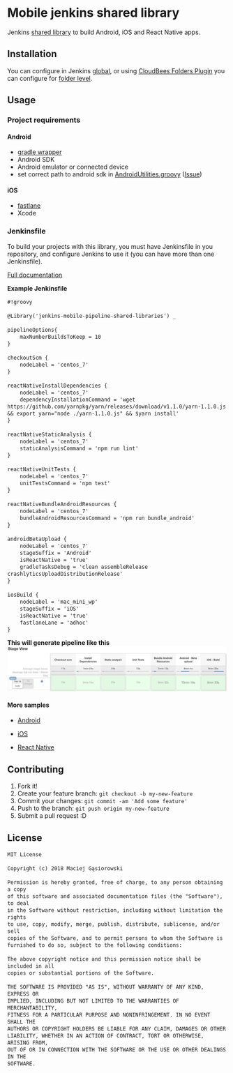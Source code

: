 # Mobile jenkins shared library

Jenkins [shared library](https://jenkins.io/doc/book/pipeline/shared-libraries/)
to build Android, iOS and React Native apps.

## Installation

You can configure in Jenkins [global](https://jenkins.io/doc/book/pipeline/shared-libraries/#global-shared-libraries),
or using [CloudBees Folders Plugin](https://wiki.jenkins.io/display/JENKINS/CloudBees+Folders+Plugin) you can configure
for [folder level](https://jenkins.io/doc/book/pipeline/shared-libraries/#folder-level-shared-libraries).

## Usage

### Project requirements

#### Android
* [gradle wrapper](https://docs.gradle.org/current/userguide/gradle_wrapper.html)
* Android SDK
* Android emulator or connected device
* set correct path to android sdk in [AndroidUtilities.groovy](https://github.com/mgasiorowski/mobile-jenkins-shared-library/blob/master/src/io/jenkins/mobilePipeline/AndroidUtilities.groovy#L12) ([Issue](https://github.com/mgasiorowski/mobile-jenkins-shared-library/issues/4))

#### iOS
* [fastlane](https://github.com/fastlane/fastlane)
* Xcode

### Jenkinsfile

To build your projects with this library, you must have Jenkinsfile in you repository, and configure Jenkins to use it 
(you can have more than one Jenkinsfile).

[Full documentation](https://github.com/mgasiorowski/mobile-jenkins-shared-library/blob/master/docs/README.md)

**Example Jenkinsfile**
```
#!groovy
 
@Library('jenkins-mobile-pipeline-shared-libraries') _
 
pipelineOptions{
    maxNumberBuildsToKeep = 10
}
 
checkoutScm {
    nodeLabel = 'centos_7'
}
 
reactNativeInstallDependencies {
    nodeLabel = 'centos_7'
    dependencyInstallationCommand = 'wget https://github.com/yarnpkg/yarn/releases/download/v1.1.0/yarn-1.1.0.js && export yarn="node ./yarn-1.1.0.js" && $yarn install'
}
 
reactNativeStaticAnalysis {
    nodeLabel = 'centos_7'
    staticAnalysisCommand = 'npm run lint'
}
 
reactNativeUnitTests {
    nodeLabel = 'centos_7'
    unitTestsCommand = 'npm test'
}
 
reactNativeBundleAndroidResources {
    nodeLabel = 'centos_7'
    bundleAndroidResourcesCommand = 'npm run bundle_android'
}
 
androidBetaUpload {
    nodeLabel = 'centos_7'
    stageSuffix = 'Android'
    isReactNative = 'true'
    gradleTasksDebug = 'clean assembleRelease crashlyticsUploadDistributionRelease'
}
 
iosBuild {
    nodeLabel = 'mac_mini_wp'
    stageSuffix = 'iOS'
    isReactNative = 'true'
    fastlaneLane = 'adhoc'
}

```

**This will generate pipeline like this**
![Jenkins mobile shared library react native](assets/mobile_jenkins_shared_library_react_native.png)

#### More samples
* [Android](https://github.com/mgasiorowski/sample-android-project-for-mobile-shared-library/blob/master/Jenkinsfile)

* [iOS](https://github.com/mgasiorowski/sample-ios-project-for-mobile-shared-library/blob/master/Jenkinsfile)

* [React Native](https://github.com/mgasiorowski/sample-react-native-project-for-mobile-shared-library/blob/master/Jenkinsfile)

## Contributing

1. Fork it!
2. Create your feature branch: `git checkout -b my-new-feature`
3. Commit your changes: `git commit -am 'Add some feature'`
4. Push to the branch: `git push origin my-new-feature`
5. Submit a pull request :D

## License

```
MIT License

Copyright (c) 2018 Maciej Gąsiorowski

Permission is hereby granted, free of charge, to any person obtaining a copy
of this software and associated documentation files (the "Software"), to deal
in the Software without restriction, including without limitation the rights
to use, copy, modify, merge, publish, distribute, sublicense, and/or sell
copies of the Software, and to permit persons to whom the Software is
furnished to do so, subject to the following conditions:

The above copyright notice and this permission notice shall be included in all
copies or substantial portions of the Software.

THE SOFTWARE IS PROVIDED "AS IS", WITHOUT WARRANTY OF ANY KIND, EXPRESS OR
IMPLIED, INCLUDING BUT NOT LIMITED TO THE WARRANTIES OF MERCHANTABILITY,
FITNESS FOR A PARTICULAR PURPOSE AND NONINFRINGEMENT. IN NO EVENT SHALL THE
AUTHORS OR COPYRIGHT HOLDERS BE LIABLE FOR ANY CLAIM, DAMAGES OR OTHER
LIABILITY, WHETHER IN AN ACTION OF CONTRACT, TORT OR OTHERWISE, ARISING FROM,
OUT OF OR IN CONNECTION WITH THE SOFTWARE OR THE USE OR OTHER DEALINGS IN THE
SOFTWARE.
```
